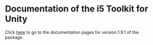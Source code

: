 # Documentation of the i5 Toolkit for Unity

Click [here](https://rwth-acis.github.io/i5-Toolkit-for-Unity/1.9.1/index.html) to go to the documentation pages for version 1.9.1 of the package.